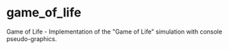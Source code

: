 # game_of_life
Game of Life - Implementation of the "Game of Life" simulation with console pseudo-graphics.
